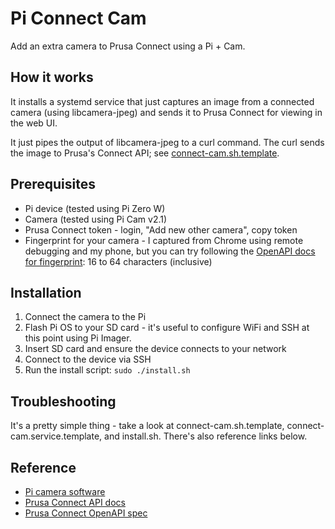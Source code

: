 # Pi Connect Cam

Add an extra camera to Prusa Connect using a Pi + Cam.

## How it works

It installs a systemd service that just captures an image from a connected camera (using libcamera-jpeg) and sends it to Prusa Connect for viewing in the web UI.

It just pipes the output of libcamera-jpeg to a curl command. The curl sends the image to Prusa's Connect API; see [connect-cam.sh.template](./connect-cam.sh.template).

## Prerequisites

* Pi device (tested using Pi Zero W)
* Camera (tested using Pi Cam v2.1)
* Prusa Connect token - login, "Add new other camera", copy token
* Fingerprint for your camera - I captured from Chrome using remote debugging and my phone, but you can try following the [OpenAPI docs for fingerprint](https://connect.prusa3d.com/docs/cameras/openapi/#tag/camera/paths/~1c~1snapshot/put): 16 to 64 characters (inclusive)


## Installation

1. Connect the camera to the Pi
2. Flash Pi OS to your SD card - it's useful to configure WiFi and SSH at this point using Pi Imager.
3. Insert SD card and ensure the device connects to your network
4. Connect to the device via SSH
5. Run the install script: `sudo ./install.sh`


## Troubleshooting

It's a pretty simple thing - take a look at connect-cam.sh.template, connect-cam.service.template, and install.sh. There's also reference links below.

## Reference

* [Pi camera software](https://www.raspberrypi.com/documentation/computers/camera_software.html#getting-started)
* [Prusa Connect API docs](https://connect.prusa3d.com/docs/cameras/camera_communication/#sending-images-and-updating-attributes-of-given-camera)
* [Prusa Connect OpenAPI spec](https://connect.prusa3d.com/docs/cameras/openapi/#tag/cameras/paths/~1app~1printers~1%7Bprinter_uuid%7D~1camera/post)